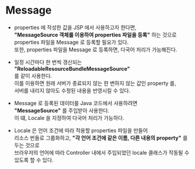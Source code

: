 # Message

* properties 에 작성한 값을 JSP 에서 사용하고자 한다면,  
  **"MessageSource 객체를 이용하여 properties 파일을 등록"** 하는 것으로  
  properties 파일을 Message 로 등록할 필요가 있다.  
  또한, properties 파일을 Message 로 등록하면, 다국어 처리가 가능해진다.


* 일정 시간마다 한 번씩 갱신되는  
  **"ReloadableResourceBundleMessageSource"**  
  를 같이 사용한다.  
  이를 이용하면 원래 서버가 종료되지 않는 한 변하지 않는 값인 property 를,  
  서버를 내리지 않아도 수정된 내용을 반영시킬 수 있다.


* Message 로 등록된 데이터를 Java 코드에서 사용하려면  
**"MessageSource"** 를 주입받아 사용한다.  
  이 떄, Locale 을 지정하여 다국어 처리가 가능하다.
  

* Locale 은 언어 조건에 따라 적용할 properties 파일을 만들어  
  리소스 번들로 그룹화하고, **"각 언어 조건에 같은 이름, 다른 내용의 property"** 를 두는 것으로  
  브라우저의 언어에 따라 Controller 내에서 주입되었던 locale 클래스가 작동될 수 있도록 할 수 있다.  
  